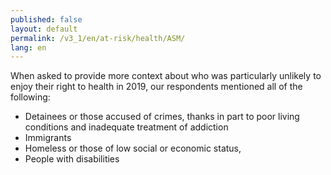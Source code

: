 ```yaml
---
published: false
layout: default
permalink: /v3_1/en/at-risk/health/ASM/
lang: en
---
```

When asked to provide more context about who was particularly unlikely to enjoy their right to health in 2019, our respondents mentioned all of the following:

-	Detainees or those accused of crimes, thanks in part to poor living conditions and inadequate treatment of addiction 
-	Immigrants
-	Homeless or those of low social or economic status,
-	People with disabilities

